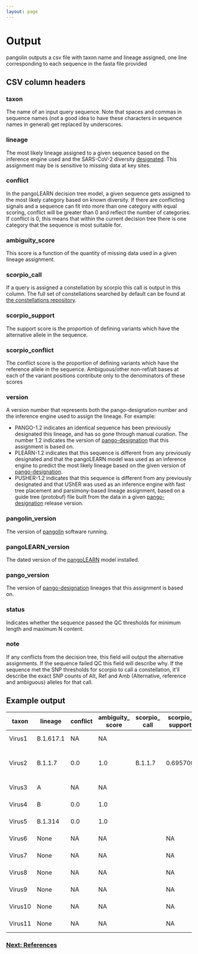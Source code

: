 ```yaml
---
layout: page
---
```


# Output

pangolin outputs a csv file with taxon name and lineage assigned, one line corresponding to each sequence in the fasta file provided

## CSV column headers

### taxon
The name of an input query sequence. Note that spaces and commas in sequence names (not a good idea to have these characters in sequence names in general) get replaced by underscores. 

### lineage
The most likely lineage assigned to a given sequence based on the inference engine used and the SARS-CoV-2 diversity [designated](https://github.com/cov-lineages/pango-designation). This assignment may be is sensitive to missing data at key sites. 

### conflict
In the pangoLEARN decision tree model, a given sequence gets assigned to the most likely category based on known diversity. If there are conflicting signals and a sequence can fit into more than one category with equal scoring, conflict will be greater than 0 and reflect the number of categories. If conflict is 0, this means that within the current decision tree there is one category that the sequence is most suitable for.

### ambiguity_score
This score is a function of the quantity of missing data used in a given lineage assignment. 

### scorpio_call
If a query is assigned a constellation by scorpio this call is output in this column. The full set of constellations searched by default can be found at [the constellations repository](https://github.com/cov-lineages/constellations).

### scorpio_support
The support score is the proportion of defining variants which have the alternative allele in the sequence. 

### scorpio_conflict
The conflict score is the proportion of defining variants which have the reference allele in the sequence. Ambiguous/other non-ref/alt bases at each of the variant positions contribute only to the denominators of these scores

### version
A version number that represents both the pango-designation number and the inference engine used to assign the lineage. For example:
- PANGO-1.2 indicates an identical sequence has been previously designated this lineage, and has so gone through manual curation. The number 1.2 indicates the version of [pango-designation](https://github.com/cov-lineages/pango-designation) that this assignment is based on.
- PLEARN-1.2 indicates that this sequence is different from any previously designated and that the pangoLEARN model was used as an inference engine to predict the most likely lineage based on the given version of [pango-designation](https://github.com/cov-lineages/pango-designation).
- PUSHER-1.2 indicates that this sequence is different from any previously designated and that UShER was used as an inference engine with fast tree placement and parsimony-based lineage assignment, based on a guide tree (protobuf) file built from the data in a given [pango-designation](https://github.com/cov-lineages/pango-designation) release version.

### pangolin_version
The version of [pangolin](https://github.com/cov-lineages/pangolin) software running.

### pangoLEARN_version
The dated version of the [pangoLEARN](https://github.com/cov-lineages/pangoLEARN) model installed.

### pango_version
The version of [pango-designation](https://github.com/cov-lineages/pango-designation) lineages that this assignment is based on.

### status
Indicates whether the sequence passed the QC thresholds for minimum length and maximum N content.

### note
If any conflicts from the decision tree, this field will output the alternative assignments. If the sequence failed QC this field will describe why. If the sequence met the SNP thresholds for scorpio to call a constellation, it'll describe the exact SNP counts of Alt, Ref and Amb (Alternative, reference and ambiguous) alleles for that call.

## Example output

|taxon                              |lineage  |conflict|ambiguity_<br>score|scorpio_<br>call|scorpio_<br>support|scorpio_<br>conflict|version   |pangolin_<br>version|pangoLEARN_<br>version|pango_version|status   |note                                                      |
|-----------------------------------|---------|--------|---------------|------------|---------------|----------------|----------|----------------|------------------|-------------|---------|----------------------------------------------------------|
|Virus1                          |B.1.617.1|NA     |NA            |            |               |                |PANGO-1.2|2.4.2           |2021-05-10        |1.2          |passed_qc|                                                          |
|Virus2                               |B.1.1.7  |0.0     |1.0            |B.1.1.7     |0.695700       |0.130400        |PLEARN-1.2|2.4.2           |2021-05-10        |1.2          |passed_qc|scorpio call:<br>Alt alleles 16;<br>Ref alleles 3;<br>Amb alleles 4|
|Virus3                         |A        |NA     |NA            |            |               |                |PANGO-1.2|2.4.2           |2021-05-10        |1.2          |passed_qc|                                                          |
|Virus4                          |B        |0.0     |1.0            |            |               |                |PLEARN-1.2|2.4.2           |2021-05-10        |1.2          |passed_qc|                                                          |
|Virus5                            |B.1.314  |0.0     |1.0            |            |               |                |PLEARN-1.2|2.4.2           |2021-05-10        |1.2          |passed_qc|                                                          |
|Virus6 |None     |NA      |NA             |            |NA             |NA              |PLEARN-1.2|2.4.2           |2021-05-10        |1.2          |fail     |seq_len:18000                                             |
|Virus7                 |None     |NA      |NA             |            |NA             |NA              |PLEARN-1.2|2.4.2           |2021-05-10        |1.2          |fail     |seq_len:0                                                 |
|Virus8              |None     |NA      |NA             |            |NA             |NA              |PLEARN-1.2|2.4.2           |2021-05-10        |1.2          |fail     |seq_len:2997                                              |
|Virus9            |None     |NA      |NA             |            |NA             |NA              |PLEARN-1.2|2.4.2           |2021-05-10        |1.2          |fail     |N_content:0.98                                            |
|Virus10       |None     |NA      |NA             |            |NA             |NA              |PLEARN-1.2|2.4.2           |2021-05-10        |1.2          |fail     |N_content:1.0                                             |
|Virus11               |None     |NA      |NA             |            |NA             |NA              |PLEARN-1.2|2.4.2           |2021-05-10        |1.2          |fail     |failed_to_map                                             |



### [Next: References](./references.html)